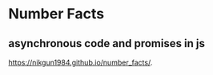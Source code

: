 # Number Facts
## asynchronous code and promises in js

https://nikgun1984.github.io/number_facts/.
